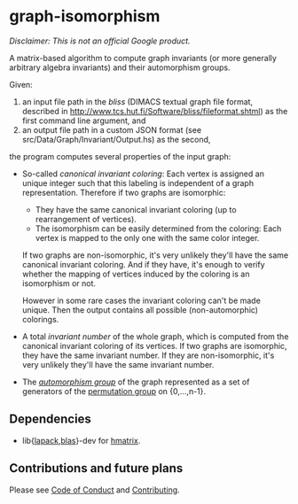 # graph-isomorphism

_Disclaimer: This is not an official Google product._

A matrix-based algorithm to compute graph invariants (or more generally
arbitrary algebra invariants) and their automorphism groups.

Given:

1. an input file path in the _bliss_ (DIMACS textual graph file format,
   described in http://www.tcs.hut.fi/Software/bliss/fileformat.shtml) as the
   first command line argument, and
2. an output file path in a custom JSON format (see
   src/Data/Graph/Invariant/Output.hs) as the second,

the program computes several properties of the input graph:

- So-called _canonical invariant coloring_: Each vertex is assigned an unique
  integer such that this labeling is independent of a graph representation.
  Therefore if two graphs are isomorphic:

  * They have the same canonical invariant coloring (up to rearrangement of
    vertices).
  * The isomorphism can be easily determined from the coloring: Each vertex is
    mapped to the only one with the same color integer.

  If two graphs are non-isomorphic, it's very  unlikely they'll have the same
  canonical invariant coloring. And if they have, it's enough to verify whether
  the mapping of vertices induced by the coloring is an isomorphism or not.

  However in some rare cases the invariant coloring can't be made unique.
  Then the output contains all possible (non-automorphic) colorings.
- A total _invariant number_ of the whole graph, which is computed from the
  canonical invariant coloring of its vertices. If two graphs are isomorphic,
  they have the same invariant number. If they are non-isomorphic, it's very
  unlikely they'll have the same invariant number.
- The [_automorphism group_](https://en.wikipedia.org/wiki/Automorphism_group)
  of the graph represented as a set of generators of the [permutation
  group](https://en.wikipedia.org/wiki/Permutation_group) on {0,…,n-1}.

## Dependencies

- lib{[lapack](https://en.wikipedia.org/wiki/LAPACK),[blas](https://en.wikipedia.org/wiki/Basic_Linear_Algebra_Subprograms)}-dev
  for [hmatrix](https://hackage.haskell.org/package/hmatrix).

## Contributions and future plans

Please see [Code of Conduct](docs/code-of-conduct.md) and
[Contributing](docs/contributing.md).
